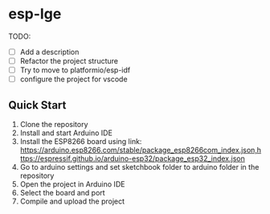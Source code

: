 # esp-lge
TODO:
- [ ] Add a description
- [ ] Refactor the project structure
- [ ] Try to move to platformio/esp-idf
- [ ] configure the project for vscode

## Quick Start

1. Clone the repository
2. Install and start Arduino IDE
3. Install the ESP8266 board using link: https://arduino.esp8266.com/stable/package_esp8266com_index.json,https://espressif.github.io/arduino-esp32/package_esp32_index.json
4. Go to arduino settings and set sketchbook folder to arduino folder in the repository
5. Open the project in Arduino IDE
6. Select the board and port
7. Compile and upload the project
